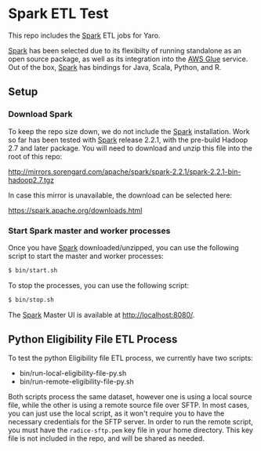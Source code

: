 # Spark ETL Test

This repo includes the [Spark][Spark] ETL jobs for Yaro.

[Spark][Spark] has been selected due to its flexibilty of running standalone as
an open source package, as well as its integration into the [AWS Glue][AWS
Glue] service. Out of the box, [Spark][Spark] has bindings for Java, Scala,
Python, and R.

## Setup

### Download Spark

To keep the repo size down, we do not include the [Spark][Spark] installation. Work so
far has been tested with [Spark][Spark] release 2.2.1, with the pre-build Hadoop 2.7 and
later package. You will need to download and unzip this file into the root of
this repo:

  http://mirrors.sorengard.com/apache/spark/spark-2.2.1/spark-2.2.1-bin-hadoop2.7.tgz

In case this mirror is unavailable, the download can be selected here:

  https://spark.apache.org/downloads.html

### Start Spark master and worker processes

Once you have [Spark][Spark] downloaded/unzipped, you can use the following script to start
the master and worker processes:

```bash
$ bin/start.sh
```

To stop the processes, you can use the following script:

```bash
$ bin/stop.sh
```

The [Spark][Spark] Master UI is available at
[http://localhost:8080/](http://localhost:8080/).

## Python Eligibility File ETL Process

To test the python Eligibility file ETL process, we currently have two scripts:

- bin/run-local-eligibility-file-py.sh
- bin/run-remote-eligibility-file-py.sh

Both scripts process the same dataset, however one is using a local source
file, while the other is using a remote source file over SFTP. In most cases,
you can just use the local script, as it won't require you to have the
necessary credentials for the SFTP server. In order to run the remote script,
you must have the `radice-sftp.pem` key file in your home directory. This key
file is not included in the repo, and will be shared as needed.

[Spark]: https://spark.apache.org/
[AWS Glue]: https://aws.amazon.com/glue/
[Mobius]: https://github.com/Microsoft/Mobius
